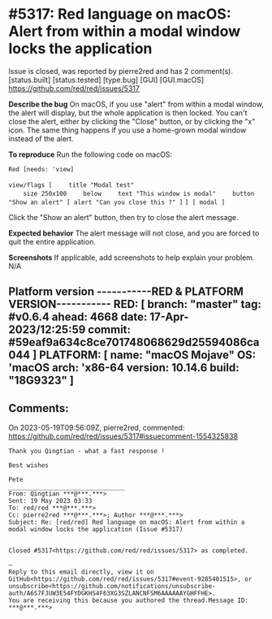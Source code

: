 
#5317: Red language on macOS: Alert from within a modal window locks the application
================================================================================
Issue is closed, was reported by pierre2red and has 2 comment(s).
[status.built] [status.tested] [type.bug] [GUI] [GUI.macOS]
<https://github.com/red/red/issues/5317>

**Describe the bug**
On macOS, if you use "alert" from within a modal window, the alert will display, but the whole application is then locked.  You can't close the alert, either by clicking the "Close" button, or by clicking the "x" icon.  The same thing happens if you use a home-grown modal window instead of the alert.

**To reproduce**
Run the following code on macOS:

`Red [needs: 'view]`

`view/flags [`
    `    title "Modal test"`    
    `    size 250x100`
    `    below`
    `    text "This window is modal"`
    `    button "Show an alert" [ alert "Can you close this ?" ]`
`] [ modal ]`

Click the "Show an alert" button, then try to close the alert message.

**Expected behavior**
The alert message will not close, and you are forced to quit the entire application.

**Screenshots**
If applicable, add screenshots to help explain your problem.
N/A

**Platform version**
-----------RED & PLATFORM VERSION----------- 
RED: [ branch: "master" tag: #v0.6.4 ahead: 4668 date: 17-Apr-2023/12:25:59 commit: #59eaf9a634c8ce701748068629d25594086ca044 ]
PLATFORM: [ name: "macOS Mojave" OS: 'macOS arch: 'x86-64 version: 10.14.6 build: "18G9323" ]
--------------------------------------------


Comments:
--------------------------------------------------------------------------------

On 2023-05-19T09:56:09Z, pierre2red, commented:
<https://github.com/red/red/issues/5317#issuecomment-1554325838>

    Thank you Qingtian - what a fast response !
    
    Best wishes
    
    Pete
    ________________________________
    From: Qingtian ***@***.***>
    Sent: 19 May 2023 03:33
    To: red/red ***@***.***>
    Cc: pierre2red ***@***.***>; Author ***@***.***>
    Subject: Re: [red/red] Red language on macOS: Alert from within a modal window locks the application (Issue #5317)
    
    
    Closed #5317<https://github.com/red/red/issues/5317> as completed.
    
    —
    Reply to this email directly, view it on GitHub<https://github.com/red/red/issues/5317#event-9285401515>, or unsubscribe<https://github.com/notifications/unsubscribe-auth/A6S7FJUW3E54FYDGKHS4F63XG3SZLANCNFSM6AAAAAAYGHFFHE>.
    You are receiving this because you authored the thread.Message ID: ***@***.***>

